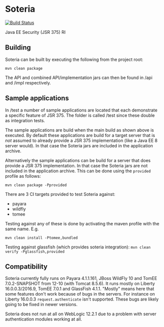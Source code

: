 # Soteria

[![Build Status](https://travis-ci.org/javaee/security-soteria.svg?branch=master)](https://travis-ci.org/javaee/security-soteria)

Java EE Security (JSR 375) RI

Building
--------

Soteria can be built by executing the following from the project root:

``mvn clean package``

The API and combined API/implementation jars can then be found in /api and /impl respectively.

Sample applications
-------------------

In /test a number of sample applications are located that each demonstrate a specific feature of JSR 375. The folder is called
/test since these double as integration tests.

The sample applications are build when the main build as shown above is executed. By default these applications are build for a
target server that is *not* assumed to already provide a JSR 375 implementation (like a Java EE 8 server would). In that case the Soteria jars are included in the application archive.

Alternatively the sample applications can be build for a server that does provide a JSR 375 implementation. In that case the Soteria jars are not included in the application archive. This can be done using the ``provided`` profile as follows:

``mvn clean package -Pprovided``

There are 3 CI targets provided to test Soteria against:

* payara
* wildfly
* tomee

Testing against any of these is done by activating the maven profile with the same name. E.g.

``mvn clean install -Ptomee,bundled``

Testing against glassfish (which provides soteria integration):
``mvn clean verify -Pglassfish,provided``

Compatibility
-------------

Soteria currently fully runs on Payara 4.1.1.161, JBoss WildFly 10 and TomEE 7.0.2-SNAPSHOT from 12-10 (with Tomcat 8.5.6). It runs mostly on Liberty 16.0.0.3/2016.9, TomEE 7.0.1 and GlassFish 4.1.1. "Mostly" means here that some features don't work because of bugs in the servers. For instance on Liberty 16.0.0.3 `request.authenticate` isn't supported. These bugs are likely going to be fixed in newer versions.

Soteria does not run at all on WebLogic 12.2.1 due to a problem with server authentication modules working at all.

